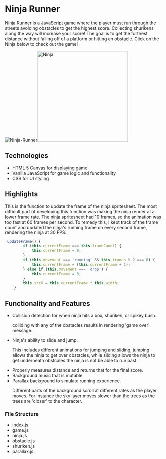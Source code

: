 
# Ninja Runner

   Ninja Runner is a JavaScript game where the player must run through the streets avoiding obstacles to get the highest score. Collecting shurikens along the way will increase your score! The goal is to get the furthest distance without falling off of a platform or hitting an obstacle. Click on the Ninja below to check out the game!

<div >
  <img src="https://media.giphy.com/media/MFyyImydmpCMDcq173/giphy.gif" alt="Ninja-Runner"><a href='https://ppondo.github.io/Ninja-Runner/'><img height="290" src="https://github.com/ppondo/Ninja-Runner/blob/master/assets/images/ninja-man.png" alt='Ninja'></a>
</div>

## Technologies
<ul>
    <li>HTML 5 Canvas for displaying game</li>
    <li>Vanilla JavaScript for game logic and functionality</li>
    <li>CSS for UI styling</li>
</ul>

## Highlights

This is the function to update the frame of the ninja spritesheet. The most difficult part of developing this function was making the ninja render at a lower frame rate. The ninja spritesheet had 10 frames, so the animation was too fast at 60 frames per second. To remedy this, I kept track of the frame count and updated the ninja's running frame on every second frame, rendering the ninja at 30 FPS.

```JavaScript
 updateFrame() {
        if (this.currentFrame === this.frameCount) {
            this.currentFrame = 0;
        }
        if (this.movement === 'running' && this.frames % 2 === 0) {
            this.currentFrame = (this.currentFrame + 1);
        } else if (this.movement === 'drop') {
            this.currentFrame = 8;
        }
        this.srcX = this.currentFrame * this.width;
    }
```

  
## Functionality and Features
<ul>
    <li>Collision detection for when ninja hits a box, shuriken, or spikey bush.
      <p>colliding with any of the obstacles results in rendering 'game over' message.</p>
    </li>
    <li>Ninja's ability to slide and jump.
       <p>This includes different animations for jumping and sliding, jumping allows the ninja to get over obstacles, while sliding allows the ninja to get underneath obstcales the ninja is not be able to run past.</p>
    </li>
    <li>Properly measures distance and returns that for the final score.</li>
    <li>Background music that is mutable</li>
    <li>Parallax background to simulate running experience.
      <p>Different parts of the background scroll at different rates as the player moves. For Instance the sky layer moves slower than the trees as the trees are 'closer' to the character.</p>
    </li>
</ul>


### File Structure
<ul>
    <li>index.js</li>
    <li>game.js</li>
    <li>ninja.js</li>
    <li>obstacle.js</li>
    <li>shuriken.js</li>
    <li>parallax.js</li>
</ul>





